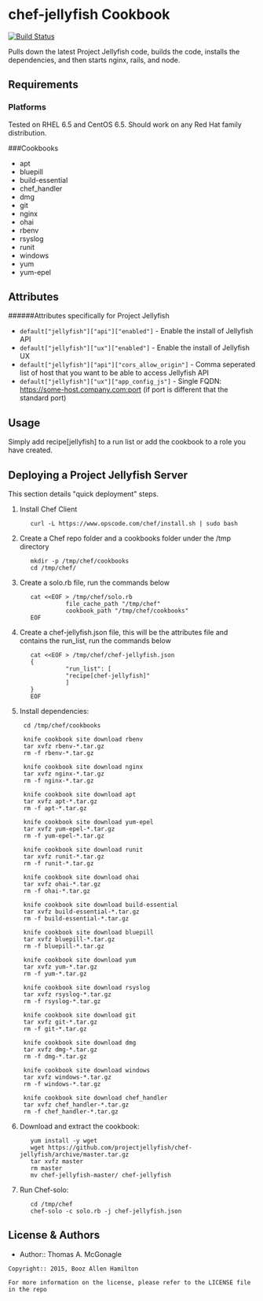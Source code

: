 chef-jellyfish Cookbook
=======================

[![Build Status](https://travis-ci.org/projectjellyfish/chef-jellyfish.svg?branch=master)](https://travis-ci.org/projectjellyfish/chef-jellyfish)

Pulls down the latest Project Jellyfish code, builds the code, installs the dependencies, and then starts nginx, rails, and node.

Requirements
------------
### Platforms
Tested on RHEL 6.5 and CentOS 6.5. Should work on any Red Hat family distribution.

###Cookbooks
 - apt
 - bluepill
 - build-essential
 - chef_handler
 - dmg
 - git
 - nginx
 - ohai
 - rbenv
 - rsyslog
 - runit
 - windows
 - yum
 - yum-epel


Attributes
----------
######Attributes specifically for Project Jellyfish
- `default["jellyfish"]["api"]["enabled"]` - Enable the install of Jellyfish API
- `default["jellyfish"]["ux"]["enabled"]` - Enable the install of Jellyfish UX
- `default["jellyfish"]["api"]["cors_allow_origin"]` - Comma seperated list of host that you want to be able to access Jellyfish API
- `default["jellyfish"]["ux"]["app_config_js"]` - Single FQDN: https://some-host.company.com:port (if port is different that the standard port)

Usage
-----
Simply add recipe[jellyfish] to a run list or add the cookbook to a role you have created. 


Deploying a Project Jellyfish Server
-----------

This section details "quick deployment" steps.

1. Install Chef Client


          curl -L https://www.opscode.com/chef/install.sh | sudo bash

2. Create a Chef repo folder and a cookbooks folder under the /tmp directory


          mkdir -p /tmp/chef/cookbooks
          cd /tmp/chef/

3. Create a solo.rb file, run the commands below



          cat <<EOF > /tmp/chef/solo.rb
                    file_cache_path "/tmp/chef"
                    cookbook_path "/tmp/chef/cookbooks"
          EOF
 


4. Create a chef-jellyfish.json file, this will be the attributes file and contains the run_list, run the commands below


          cat <<EOF > /tmp/chef/chef-jellyfish.json
          {
                    "run_list": [
                    "recipe[chef-jellyfish]"
                    ]
          }
          EOF

4. Install dependencies:

        cd /tmp/chef/cookbooks
        
        knife cookbook site download rbenv
        tar xvfz rbenv-*.tar.gz
        rm -f rbenv-*.tar.gz    
        
        knife cookbook site download nginx
        tar xvfz nginx-*.tar.gz
        rm -f nginx-*.tar.gz     
        
        knife cookbook site download apt
        tar xvfz apt-*.tar.gz
        rm -f apt-*.tar.gz
        
        knife cookbook site download yum-epel
        tar xvfz yum-epel-*.tar.gz
        rm -f yum-epel-*.tar.gz
        
        knife cookbook site download runit
        tar xvfz runit-*.tar.gz
        rm -f runit-*.tar.gz
        
        knife cookbook site download ohai
        tar xvfz ohai-*.tar.gz
        rm -f ohai-*.tar.gz
        
        knife cookbook site download build-essential
        tar xvfz build-essential-*.tar.gz
        rm -f build-essential-*.tar.gz
       
        knife cookbook site download bluepill
        tar xvfz bluepill-*.tar.gz
        rm -f bluepill-*.tar.gz
        
        knife cookbook site download yum
        tar xvfz yum-*.tar.gz
        rm -f yum-*.tar.gz
        
        knife cookbook site download rsyslog
        tar xvfz rsyslog-*.tar.gz
        rm -f rsyslog-*.tar.gz
        
        knife cookbook site download git
        tar xvfz git-*.tar.gz
        rm -f git-*.tar.gz
        
        knife cookbook site download dmg
        tar xvfz dmg-*.tar.gz
        rm -f dmg-*.tar.gz
        
        knife cookbook site download windows
        tar xvfz windows-*.tar.gz
        rm -f windows-*.tar.gz
        
        knife cookbook site download chef_handler
        tar xvfz chef_handler-*.tar.gz
        rm -f chef_handler-*.tar.gz
        
6. Download and extract the cookbook:

          yum install -y wget
          wget https://github.com/projectjellyfish/chef-jellyfish/archive/master.tar.gz
          tar xvfz master
          rm master
          mv chef-jellyfish-master/ chef-jellyfish
    
7. Run Chef-solo:

          cd /tmp/chef
          chef-solo -c solo.rb -j chef-jellyfish.json

License & Authors
-----------------
- Author:: Thomas A. McGonagle

```text
Copyright:: 2015, Booz Allen Hamilton

For more information on the license, please refer to the LICENSE file in the repo
```
